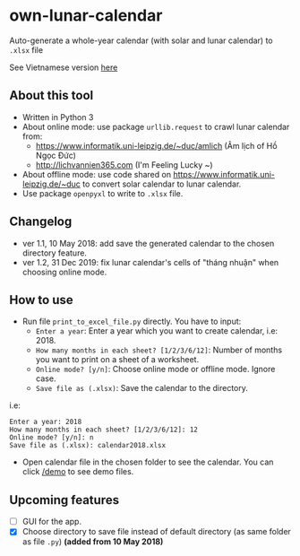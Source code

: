 # own-lunar-calendar
Auto-generate a whole-year calendar (with solar and lunar calendar) to `.xlsx` file

See Vietnamese version [here](/README%20(vi).md)

## About this tool
- Written in Python 3
- About online mode: use package `urllib.request` to crawl lunar calendar from:
    - https://www.informatik.uni-leipzig.de/~duc/amlich (Âm lịch of Hồ Ngọc Đức)
    - http://lichvannien365.com (I'm Feeling Lucky ~)
- About offline mode: use code shared on https://www.informatik.uni-leipzig.de/~duc to convert solar calendar to lunar calendar.
- Use package `openpyxl` to write to `.xlsx` file.

## Changelog

- ver 1.1, 10 May 2018: add save the generated calendar to the chosen directory feature.
- ver 1.2, 31 Dec 2019: fix lunar calendar's cells of "tháng nhuận" when choosing online mode.

## How to use
- Run file `print_to_excel_file.py` directly. You have to input:
  - `Enter a year`: Enter a year which you want to create  calendar, i.e: 2018.
  - `How many months in each sheet? [1/2/3/6/12]`: Number of months you want to print on a sheet of a worksheet.
  - `Online mode? [y/n]`: Choose online mode or offline mode. Ignore case.
  - `Save file as (.xlsx)`: Save the calendar to the directory.

i.e:
```
Enter a year: 2018
How many months in each sheet? [1/2/3/6/12]: 12
Online mode? [y/n]: n
Save file as (.xlsx): calendar2018.xlsx
```

- Open calendar file in the chosen folder to see the calendar. You can click [/demo](/demo) to see demo files.

## Upcoming features
- [ ] GUI for the app.
- [x] Choose directory to save file instead of default directory (as same folder as file `.py`) **(added from 10 May 2018)**
